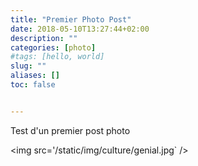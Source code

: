 ```yaml
---
title: "Premier Photo Post"
date: 2018-05-10T13:27:44+02:00
description: ""
categories: [photo]
#tags: [hello, world]
slug: ""
aliases: []
toc: false


---
```


Test d'un premier post photo

<img src='/static/img/culture/genial.jpg` />
